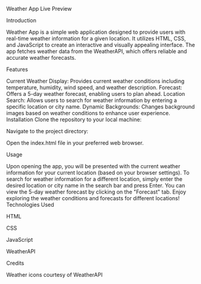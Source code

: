 Weather App
Live Preview

Introduction

Weather App is a simple web application designed to provide users with real-time weather information for a given location. It utilizes HTML, CSS, and JavaScript to create an interactive and visually appealing interface. The app fetches weather data from the WeatherAPI, which offers reliable and accurate weather forecasts.

Features

Current Weather Display: Provides current weather conditions including temperature, humidity, wind speed, and weather description.
Forecast: Offers a 5-day weather forecast, enabling users to plan ahead.
Location Search: Allows users to search for weather information by entering a specific location or city name.
Dynamic Backgrounds: Changes background images based on weather conditions to enhance user experience.
Installation
Clone the repository to your local machine:

Navigate to the project directory:

Open the index.html file in your preferred web browser.

Usage

Upon opening the app, you will be presented with the current weather information for your current location (based on your browser settings).
To search for weather information for a different location, simply enter the desired location or city name in the search bar and press Enter.
You can view the 5-day weather forecast by clicking on the "Forecast" tab.
Enjoy exploring the weather conditions and forecasts for different locations!
Technologies Used

HTML

CSS

JavaScript 

WeatherAPI


Credits



Weather icons courtesy of WeatherAPI
